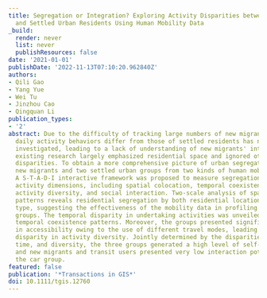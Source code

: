 ```yaml
---
title: Segregation or Integration? Exploring Activity Disparities between Migrants
  and Settled Urban Residents Using Human Mobility Data
_build:
  render: never
  list: never
  publishResources: false
date: '2021-01-01'
publishDate: '2022-11-13T07:10:20.962840Z'
authors:
- Qili Gao
- Yang Yue
- Wei Tu
- Jinzhou Cao
- Qingquan Li
publication_types:
- '2'
abstract: Due to the difficulty of tracking large numbers of new migrants, how their
  daily activity behaviors differ from those of settled residents has not been well
  investigated, leading to a lack of understanding of new migrants' integration. Meanwhile,
  existing research largely emphasized residential space and ignored other activity
  disparities. To obtain a more comprehensive picture of urban segregation, we identified
  new migrants and two settled urban groups from two kinds of human mobility data.
  A S-T-A-D-I interactive framework was proposed to measure segregation from multiple
  activity dimensions, including spatial colocation, temporal coexistence, accessibility,
  activity diversity, and social interaction. Two-scale analysis of spatial colocation
  patterns reveals residential segregation by both residential location and housing
  type, suggesting the effectiveness of the mobility data in profiling socioeconomic
  groups. The temporal disparity in undertaking activities was unveiled by identifying
  temporal coexistence patterns. Moreover, the groups presented significant inequality
  in accessibility owing to the use of different travel modes, leading to a notable
  disparity in activity diversity. Jointly determined by the disparities in space,
  time, and diversity, the three groups generated a high level of self-segregation,
  and new migrants and transit users presented very low interaction potentials with
  the car group.
featured: false
publication: '*Transactions in GIS*'
doi: 10.1111/tgis.12760
---
```


